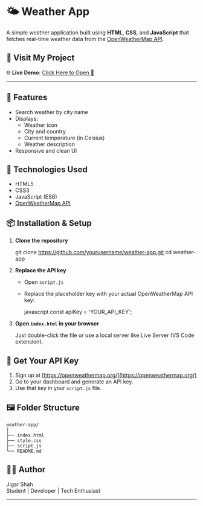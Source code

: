 
# 🌤️ Weather App

A simple weather application built using **HTML**, **CSS**, and **JavaScript** that fetches real-time weather data from the [OpenWeatherMap API](https://openweathermap.org/api).

## 🔗 Visit My Project

🌐 **Live Demo**: [Click Here to Open 🚀](https://jigarshah45.github.io/to-do-list/)

---

## 🚀 Features

- Search weather by city name
- Displays:
  - Weather icon
  - City and country
  - Current temperature (in Celsius)
  - Weather description
- Responsive and clean UI

## 🔧 Technologies Used

- HTML5
- CSS3
- JavaScript (ES6)
- [OpenWeatherMap API](https://openweathermap.org/)

## 📦 Installation & Setup

1. **Clone the repository**
   
   git clone https://github.com/yourusername/weather-app.git
   cd weather-app
   

2. **Replace the API key**
   - Open `script.js`
   - Replace the placeholder key with your actual OpenWeatherMap API key:

     javascript
     const apiKey = 'YOUR_API_KEY';
     

3. **Open `index.html` in your browser**

   Just double-click the file or use a local server like Live Server (VS Code extension).

## 🔑 Get Your API Key

1. Sign up at [https://openweathermap.org/](https://openweathermap.org/)
2. Go to your dashboard and generate an API key.
3. Use that key in your `script.js` file.

## 🖼️ Folder Structure

```
weather-app/
│
├── index.html
├── style.css
├── script.js
└── README.md
```

## 👨‍💻 Author

Jigar Shah  
Student | Developer | Tech Enthusiast

---


